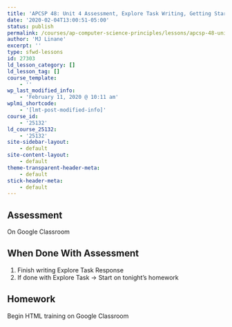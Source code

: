 ```yaml
---
title: 'APCSP 48: Unit 4 Assessment, Explore Task Writing, Getting Started With HTML'
date: '2020-02-04T13:00:51-05:00'
status: publish
permalink: /courses/ap-computer-science-principles/lessons/apcsp-48-unit-4-assessment-explore-task-writing-getting-started-with-html
author: 'MJ Linane'
excerpt: ''
type: sfwd-lessons
id: 27303
ld_lesson_category: []
ld_lesson_tag: []
course_template:
    - ''
wp_last_modified_info:
    - 'February 11, 2020 @ 10:11 am'
wplmi_shortcode:
    - '[lmt-post-modified-info]'
course_id:
    - '25132'
ld_course_25132:
    - '25132'
site-sidebar-layout:
    - default
site-content-layout:
    - default
theme-transparent-header-meta:
    - default
stick-header-meta:
    - default
---
```

Assessment
----------

On Google Classroom

When Done With Assessment
-------------------------

1. Finish writing Explore Task Response
2. If done with Explore Task -&gt; Start on tonight’s homework

Homework
--------

Begin HTML training on Google Classroom